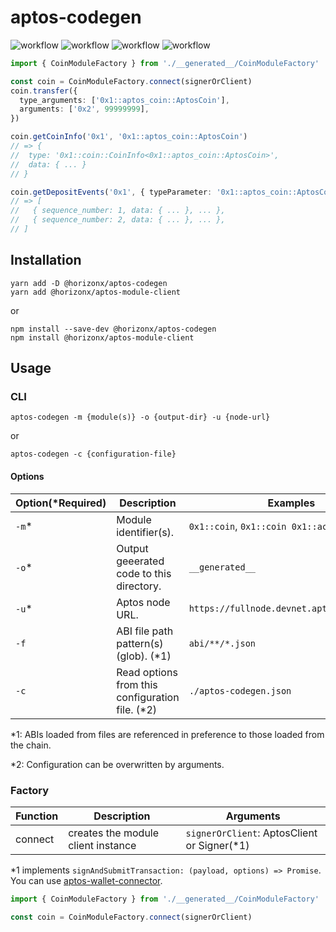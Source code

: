 # aptos-codegen

![workflow](https://gist.githubusercontent.com/horizonx-dev/0403f0d7cc7a5b7a02c6cd6d56546734/raw/3f8ebb1f2131828a878fb0ae2a416b3564f78f07/badge-statements.svg)
![workflow](https://gist.githubusercontent.com/horizonx-dev/0403f0d7cc7a5b7a02c6cd6d56546734/raw/e9dbd7c66f15425c69e0de58c68d33e3e288e759/badge-branches.svg)
![workflow](https://gist.githubusercontent.com/horizonx-dev/0403f0d7cc7a5b7a02c6cd6d56546734/raw/330a44e2c867f12bb9eabb1c60c9d1894c36acaf/badge-functions.svg)
![workflow](https://gist.githubusercontent.com/horizonx-dev/0403f0d7cc7a5b7a02c6cd6d56546734/raw/cbb01ce9164b8f28dd24ebc56094ad21ae0cce9d/badge-lines.svg)

```typescript
import { CoinModuleFactory } from './__generated__/CoinModuleFactory'

const coin = CoinModuleFactory.connect(signerOrClient)
coin.transfer({
  type_arguments: ['0x1::aptos_coin::AptosCoin'],
  arguments: ['0x2', 99999999],
})

coin.getCoinInfo('0x1', '0x1::aptos_coin::AptosCoin')
// => {
//  type: '0x1::coin::CoinInfo<0x1::aptos_coin::AptosCoin>',
//  data: { ... }
// }

coin.getDepositEvents('0x1', { typeParameter: '0x1::aptos_coin::AptosCoin' })
// => [
//   { sequence_number: 1, data: { ... }, ... },
//   { sequence_number: 2, data: { ... }, ... },
// ]
```

## Installation

```
yarn add -D @horizonx/aptos-codegen
yarn add @horizonx/aptos-module-client
```

or

```
npm install --save-dev @horizonx/aptos-codegen
npm install @horizonx/aptos-module-client
```

## Usage

### CLI

```
aptos-codegen -m {module(s)} -o {output-dir} -u {node-url}
```

or

```
aptos-codegen -c {configuration-file}
```

#### Options

| Option(\*Required) | Description                                      | Examples                                   |
| ------------------ | ------------------------------------------------ | ------------------------------------------ |
| `-m`\*             | Module identifier(s).                            | `0x1::coin`, `0x1::coin 0x1::account`      |
| `-o`\*             | Output geeerated code to this directory.         | `__generated__`                            |
| `-u`\*             | Aptos node URL.                                  | `https://fullnode.devnet.aptoslabs.com/v1` |
| `-f`               | ABI file path pattern(s) (glob). (\*1)           | `abi/**/*.json`                            |
| `-c`               | Read options from this configuration file. (\*2) | `./aptos-codegen.json`                     |

\*1: ABIs loaded from files are referenced in preference to those loaded from the chain.

\*2: Configuration can be overwritten by arguments.

### Factory

| Function | Description                        | Arguments                                    |
| -------- | ---------------------------------- | -------------------------------------------- |
| connect  | creates the module client instance | `signerOrClient`: AptosClient or Signer(\*1) |

\*1 implements `signAndSubmitTransaction: (payload, options) => Promise`. \
You can use [aptos-wallet-connector](https://github.com/horizonx-tech/aptos-wallet-connector).

```typescript
import { CoinModuleFactory } from './__generated__/CoinModuleFactory'

const coin = CoinModuleFactory.connect(signerOrClient)
```
